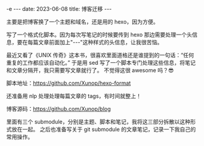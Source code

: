 -e --- date: 2023-06-08 title: 博客迁移 ---

主要是把博客换了一个主题和域名，还是用的 hexo，因为方便。

写了一个格式化脚本。因为每次写笔记的时候要传到 hexo 那边需要处理一个头信息，要在每篇文章前面加上"---"这种样式的头信息，让我很苦恼。

<!-- more -->
最近又看了《UNIX 传奇》这本书，很喜欢里面道格还是谁提到的一句话：“任何重复的工作都应该自动化。”
于是用 sed 写了一个脚本专门处理这些信息，将笔记和文章分隔开，我只需要写文章就行了。
不觉得这很 awesome 吗？😎️

脚本地址：https://github.com/Xunop/hexo-format

还准备用 nlp 处理处理每篇文章的 tags，有时间就整上！

博客源码：https://github.com/Xunop/blog

里面有三个 submodule，分别是主题、脚本和笔记，我将这三部分拆散以这种形式放在一起。
之后也准备写关于 git submodule 的文章笔记，记录一下我自己的常用操作。
